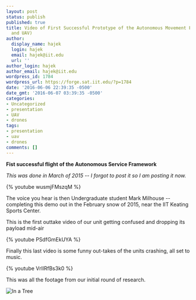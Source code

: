 ```yaml
---
layout: post
status: publish
published: true
title: Video of First Successful Prototype of the Autonomous Movement Framework (Drones
  and UAV)
author:
  display_name: hajek
  login: hajek
  email: hajek@iit.edu
  url: ''
author_login: hajek
author_email: hajek@iit.edu
wordpress_id: 1784
wordpress_url: https://forge.sat.iit.edu/?p=1784
date: '2016-06-06 22:39:35 -0500'
date_gmt: '2016-06-07 03:39:35 -0500'
categories:
- Uncategorized
- presentation
- UAV
- drones
tags:
- presentation
- uav
- drones
comments: []
---
```

**Fist successful flight of the Autonomous Service Framework**

*This was done in March of 2015 -- I forgot to post it so I am posting it now.*

{% youtube wusmjFMszqM %}

The voice you hear is then Undergraduate student Mark Milhouse --  completing this demo out in the February snow of 2015, near the IIT Keating Sports Center.

This is the first outtake video of our unit getting confused and dropping its payload mid-air

{% youtube PSdfGmEkUYA %}

Finally this last video is some funny out-takes of the units crashing, all set to music.

{% youtube VrlIRfBs3k0 %}

This was all the footage from our initial round of research.

![*In a Tree*](/assets/2016/06/inatree2-480x400.jpg "In a tree")

